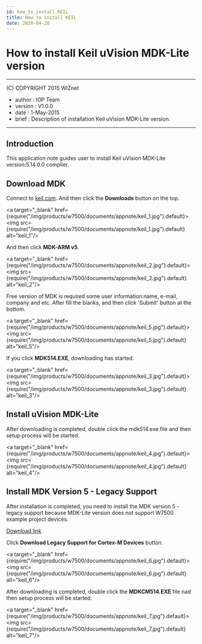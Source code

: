 ```yaml
---
id: how_to_install_KEIL
title: How to install KEIL
date: 2020-04-20
--- 
```


# How to install Keil uVision MDK-Lite version

******************************************************************************
(C) COPYRIGHT 2015 WIZnet

  * author  : IOP Team
  * version : V1.0.0
  * date    : 1-May-2015
  * brief   : Description of installation Keil uVision MDK-Lite version.

******************************************************************************

## Introduction

This application note guides user to install Keil uVision MDK-Lite version:5.14.0.0 compiler. 

## Download MDK

Connect to [keil.com](http://www.keil.com/). And then click the **Downloads** button on the top.

<a target="_blank" href={require("/img/products/w7500/documents/appnote/keil_1.jpg").default}><img src={require("/img/products/w7500/documents/appnote/keil_1.jpg").default} alt="keil_1"/></a>

And then click **MDK-ARM v5**.

<a target="_blank" href={require("/img/products/w7500/documents/appnote/keil_2.jpg").default}><img src={require("/img/products/w7500/documents/appnote/keil_2.jpg").default} alt="keil_2"/></a>

Free version of MDK is required some user information:name, e-mail, company and etc. After fill the blanks, and then click 'Submit' button at the bottom.

<a target="_blank" href={require("/img/products/w7500/documents/appnote/keil_5.jpg").default}><img src={require("/img/products/w7500/documents/appnote/keil_5.jpg").default} alt="keil_5"/></a>

If you click **MDK514.EXE**, downloading has started.

<a target="_blank" href={require("/img/products/w7500/documents/appnote/keil_3.jpg").default}><img src={require("/img/products/w7500/documents/appnote/keil_3.jpg").default} alt="keil_3"/></a>

## Install uVision MDK-Lite

After downloading is completed, double click the mdk514.exe file and then setup process will be started.

<a target="_blank" href={require("/img/products/w7500/documents/appnote/keil_4.jpg").default}><img src={require("/img/products/w7500/documents/appnote/keil_4.jpg").default} alt="keil_4"/></a>

## Install MDK Version 5 - Legacy Support

After installation is completed, you need to install the MDK version 5 - legacy support because MDK-Lite version does not support W7500 example project devices.

[Download link](http://www2.keil.com/mdk5/legacy/)

Click **Download Legacy Support for Cortex-M Devices** button.

<a target="_blank" href={require("/img/products/w7500/documents/appnote/keil_6.jpg").default}><img src={require("/img/products/w7500/documents/appnote/keil_6.jpg").default} alt="keil_6"/></a>

After downloading is completed, double click the **MDKCM514.EXE** file nad then setup process will be started.

<a target="_blank" href={require("/img/products/w7500/documents/appnote/keil_7.jpg").default}><img src={require("/img/products/w7500/documents/appnote/keil_7.jpg").default} alt="keil_7"/></a>
